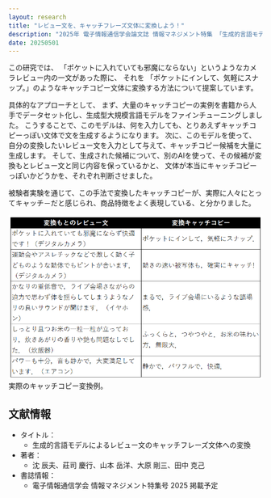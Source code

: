 ```yaml
---
layout: research
title: "レビュー文を、キャッチフレーズ文体に変換しよう！"
description: "2025年 電子情報通信学会論文誌 情報マネジメント特集 「生成的言語モデルによるレビュー文のキャッチフレーズ文体への変換」"
date: 20250501
---
```


この研究では、
「ポケットに入れていても邪魔にならない」というようなカメラレビュー内の一文があった際に、
それを
「ポケットにインして、気軽にスナップ。」のようなキャッチコピー文体に変換する方法について提案しています。

具体的なアプローチとして、
まず、大量のキャッチコピーの実例を書籍から人手でデータセット化し、生成型大規模言語モデルをファインチューニングしました。
こうすることで、このモデルは、何を入力しても、とりあえずキャッチコピーっぽい文体で文を生成するようになります。
次に、このモデルを使って、自分の変換したいレビュー文を入力として与えて、キャッチコピー候補を大量に生成します。
そして、生成された候補について、別のAIを使って、その候補が変換もとレビュー文と同じ内容を保っているかと、
文体が本当にキャッチコピーっぽいかどうかを、それぞれ判断させました。

被験者実験を通じて、この手法で変換したキャッチコピーが、実際に人々にとってキャッチ－だと感じられ、商品特徴をよく表現している、と分かりました。

![図](/assets/img/researches/shen2025/shen1.png "実際のキャッチコピー変換例")
実際のキャッチコピー変換例。



## 文献情報
- タイトル：
    - 生成的言語モデルによるレビュー文のキャッチフレーズ文体への変換
- 著者：
    - 沈 辰夫、莊司 慶行、山本 岳洋、大原 剛三、田中 克己
- 書誌情報：
    - 電子情報通信学会 情報マネジメント特集号 2025 掲載予定
